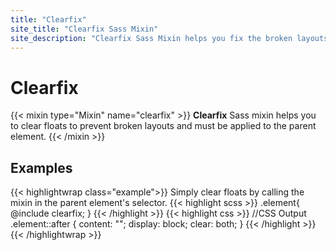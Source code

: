 ```yaml
---
title: "Clearfix"
site_title: "Clearfix Sass Mixin"
site_description: "Clearfix Sass Mixin helps you fix the broken layouts caused by using float CSS property."
---
```


# Clearfix

{{< mixin type="Mixin" name="clearfix" >}}
**Clearfix** Sass mixin helps you to clear floats to prevent broken layouts and must be applied to the parent element.
{{< /mixin >}}

## Examples

{{< highlightwrap class="example">}}
Simply clear floats by calling the mixin in the parent element's selector.
{{< highlight scss >}}
.element{
  @include clearfix;
}
{{< /highlight >}}
{{< highlight css >}}
//CSS Output
.element::after {
  content: "";
  display: block;
  clear: both;
}
{{< /highlight >}}
{{< /highlightwrap >}}

